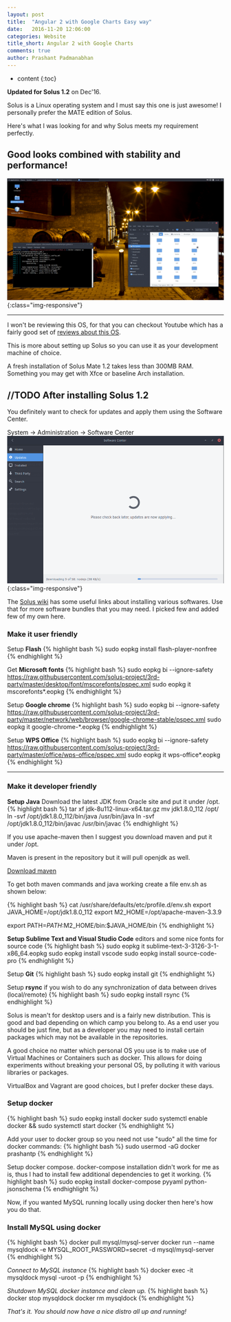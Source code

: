 ```yaml
---
layout: post
title:  "Angular 2 with Google Charts Easy way"
date:   2016-11-20 12:06:00
categories: Website
title_short: Angular 2 with Google Charts
comments: true
author: Prashant Padmanabhan
---
```

* content
{:toc}

**Updated for Solus 1.2** on Dec'16. 

Solus is a Linux operating system and I must say this one is just awesome!
I personally prefer the MATE edition of Solus.

Here's what I was looking for and why Solus meets my requirement perfectly.

## Good looks combined with stability and performance!

![Solus 1.2 Mate](/assets/images/solus_mate_desktop.png){:class="img-responsive"}

---

I won't be reviewing this OS, for that you can checkout Youtube which has a fairly good set of [reviews about this OS](https://www.youtube.com/results?search_query=Solus+1.2.1+review).

This is more about setting up Solus so you can use it as your development machine of choice.

A fresh installation of Solus Mate 1.2 takes less than 300MB RAM.
Something you may get with Xfce or baseline Arch installation.

## //TODO After installing Solus 1.2

You definitely want to check for updates and apply them using the Software Center.

System -> Administration -> Software Center
![Software Center](/assets/images/solus_software_center_updates.png){:class="img-responsive"}


The [Solus wiki](https://wiki.solus-project.com/3rdParty) has some useful links about installing various softwares. Use that for more software bundles that you may need.
I picked few and added few of my own here.

### Make it user friendly
Setup **Flash**
{% highlight bash %}
sudo eopkg install flash-player-nonfree
{% endhighlight %}


Get **Microsoft fonts**
{% highlight bash %}
sudo eopkg bi --ignore-safety https://raw.githubusercontent.com/solus-project/3rd-party/master/desktop/font/mscorefonts/pspec.xml
sudo eopkg it mscorefonts*.eopkg
{% endhighlight %}


Setup **Google chrome**
{% highlight bash %}
sudo eopkg bi --ignore-safety https://raw.githubusercontent.com/solus-project/3rd-party/master/network/web/browser/google-chrome-stable/pspec.xml
sudo eopkg it google-chrome-*.eopkg
{% endhighlight %}


Setup **WPS Office**
{% highlight bash %}
sudo eopkg bi --ignore-safety https://raw.githubusercontent.com/solus-project/3rd-party/master/office/wps-office/pspec.xml
sudo eopkg it wps-office*.eopkg
{% endhighlight %}

---

### Make it developer friendly
**Setup Java**
Download the latest JDK from Oracle site and put it under /opt.
{% highlight bash %}
tar xf jdk-8u112-linux-x64.tar.gz
mv jdk1.8.0_112 /opt/
ln -svf /opt/jdk1.8.0_112/bin/java /usr/bin/java
ln -svf /opt/jdk1.8.0_112/bin/javac /usr/bin/javac
{% endhighlight %}

If you use apache-maven then I suggest you download maven and put it under /opt.

Maven is present in the repository but it will pull openjdk as well.

[Download maven](http://www-eu.apache.org/dist/maven/maven-3/3.3.9/binaries/apache-maven-3.3.9-bin.tar.gz)

To get both maven commands and java working create a file env.sh as shown below:

{% highlight bash %}
cat /usr/share/defaults/etc/profile.d/env.sh 
export JAVA_HOME=/opt/jdk1.8.0_112
export M2_HOME=/opt/apache-maven-3.3.9

export PATH=$PATH:$M2_HOME/bin:$JAVA_HOME/bin
{% endhighlight %}


**Setup Sublime Text and Visual Studio Code** editors and some nice fonts for source code
{% highlight bash %}
sudo eopkg it sublime-text-3-3126-3-1-x86_64.eopkg
sudo eopkg install vscode
sudo eopkg install source-code-pro
{% endhighlight %}


Setup **Git**
{% highlight bash %}
sudo eopkg install git
{% endhighlight %}


Setup **rsync** if you wish to do any synchronization of data between drives (local/remote)
{% highlight bash %}
sudo eopkg install rsync
{% endhighlight %}


Solus is mean't for desktop users and is a fairly new distribution. This is good and bad depending on which camp you belong to. 
As a end user you should be just fine, but as a developer you may need to install certain packages which may not be available in the repositories.

A good choice no matter which personal OS you use is to make use of Virtual Machines or Containers such as docker.
This allows for doing experiments without breaking your personal OS, by polluting it with various libraries or packages.

VirtualBox and Vagrant are good choices, but I prefer docker these days.

### Setup **docker**
{% highlight bash %}
sudo eopkg install docker
sudo systemctl enable docker && sudo systemctl start docker
{% endhighlight %}

Add your user to docker group so you need not use "sudo" all the time for docker commands:
{% highlight bash %}
sudo usermod -aG docker prashantp
{% endhighlight %}


Setup docker compose.
docker-compose installation didn't work for me as is, thus I had to install few additional dependencies to get it working.
{% highlight bash %}
sudo eopkg install docker-compose pyyaml python-jsonschema
{% endhighlight %}

Now, if you wanted MySQL running locally using docker then here's how you do that.

### Install **MySQL using docker**
{% highlight bash %}
docker pull mysql/mysql-server
docker run --name mysqldock -e MYSQL_ROOT_PASSWORD=secret -d mysql/mysql-server
{% endhighlight %}


*Connect to MySQL instance*
{% highlight bash %}
docker exec -it mysqldock mysql -uroot -p
{% endhighlight %}


*Shutdown MySQL docker instance and clean up.*
{% highlight bash %}
docker stop mysqldock
docker rm mysqldock
{% endhighlight %}

*That's it. You should now have a nice distro all up and running!*